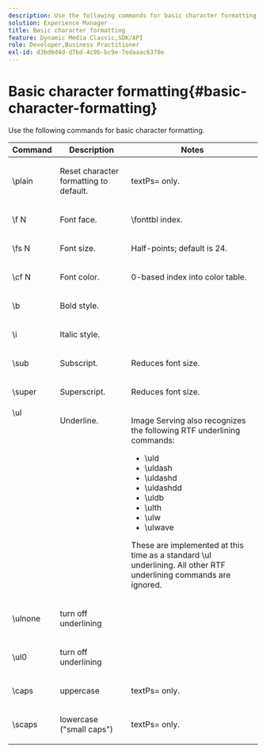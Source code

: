 ```yaml
---
description: Use the following commands for basic character formatting.
solution: Experience Manager
title: Basic character formatting
feature: Dynamic Media Classic,SDK/API
role: Developer,Business Practitioner
exl-id: d3bd6d4d-d7bd-4c9b-bc9e-7edaaac6378e
---
```

# Basic character formatting{#basic-character-formatting}

Use the following commands for basic character formatting.

<table id="table_65415B84652F4E7497299AD90AE7C191"> 
 <thead> 
  <tr> 
   <th class="entry"> Command </th> 
   <th class="entry"> Description </th> 
   <th class="entry"> Notes </th> 
  </tr> 
 </thead>
 <tbody> 
  <tr> 
   <td> <span class="codeph"> \plain </span> </td> 
   <td> <p>Reset character formatting to default. </p> </td> 
   <td> <p> <span class="codeph"> textPs= </span> only. </p> </td> 
  </tr> 
  <tr> 
   <td> <span class="codeph"> \f <span class="varname"> N </span> </span> </td> 
   <td> <p>Font face. </p> </td> 
   <td> <p> <span class="codeph"> \fonttbl </span> index. </p> </td> 
  </tr> 
  <tr> 
   <td> <span class="codeph"> \fs <span class="varname"> N </span> </span> </td> 
   <td> <p>Font size. </p> </td> 
   <td> <p>Half-points; default is 24. </p> </td> 
  </tr> 
  <tr> 
   <td> <span class="codeph"> \cf <span class="varname"> N </span> </span> </td> 
   <td> <p>Font color. </p> </td> 
   <td> <p>0-based index into color table. </p> </td> 
  </tr> 
  <tr> 
   <td> <span class="codeph"> \b </span> </td> 
   <td> <p>Bold style. </p> </td> 
   <td> <p> </p> </td> 
  </tr> 
  <tr> 
   <td> <span class="codeph"> \i </span> </td> 
   <td> <p>Italic style. </p> </td> 
   <td> <p> </p> </td> 
  </tr> 
  <tr> 
   <td> <span class="codeph"> \sub </span> </td> 
   <td> <p>Subscript. </p> </td> 
   <td> <p>Reduces font size. </p> </td> 
  </tr> 
  <tr> 
   <td> <span class="codeph"> \super </span> </td> 
   <td> <p>Superscript. </p> </td> 
   <td> <p>Reduces font size. </p> </td> 
  </tr> 
  <tr valign="top"> 
   <td> <span class="codeph"> \ul </span> </td> 
   <td> <p>Underline. </p> </td> 
   <td> <p>Image Serving also recognizes the following RTF underlining commands: </p> <p> 
     <ul id="ul_EF2077DD51F94E2E94D8F1FA661F95DE"> 
      <li id="li_F9382148CCCC4A6AB373DD96D28B71EE"> <span class="codeph"> \uld </span> </li> 
      <li id="li_141276B2082E4AD0A8C7D3BDDADD6EE2"> <span class="codeph"> \uldash </span> </li> 
      <li id="li_32CE2C69EEFE462FB21F49FF52A65B0B"> <span class="codeph"> \uldashd </span> </li> 
      <li id="li_DCF3CD4F884845A5A6B84BDD8DB3A572"> <span class="codeph"> \uldashdd </span> </li> 
      <li id="li_FDEF96CCE14D41BDB878AADCFF73068F"> <span class="codeph"> \uldb </span> </li> 
      <li id="li_482CCC6F5D8544CCA69DF2A070097ABD"> <span class="codeph"> \ulth </span> </li> 
      <li id="li_F11C79A6640B4C0684CA5D9733E49F43"> <span class="codeph"> \ulw </span> </li> 
      <li id="li_84F94D17372B4C0494A9F8AEC951C556"> <span class="codeph"> \ulwave </span> </li> 
     </ul> </p> <p>These are implemented at this time as a standard <span class="codeph"> \ul </span> underlining. All other RTF underlining commands are ignored. </p> </td> 
  </tr> 
  <tr> 
   <td> <span class="codeph"> \ulnone </span> </td> 
   <td> <p>turn off underlining </p> </td> 
   <td> <p> </p> </td> 
  </tr> 
  <tr> 
   <td> <span class="codeph"> \ul0 </span> </td> 
   <td> <p>turn off underlining </p> </td> 
   <td> <p> </p> </td> 
  </tr> 
  <tr> 
   <td> <span class="codeph"> \caps </span> </td> 
   <td> <p>uppercase </p> </td> 
   <td> <p> <span class="codeph"> textPs= </span> only. </p> </td> 
  </tr> 
  <tr> 
   <td> <span class="codeph"> \scaps </span> </td> 
   <td> <p>lowercase ("small caps") </p> </td> 
   <td> <p> <span class="codeph"> textPs= </span> only. </p> </td> 
  </tr> 
 </tbody> 
</table>
